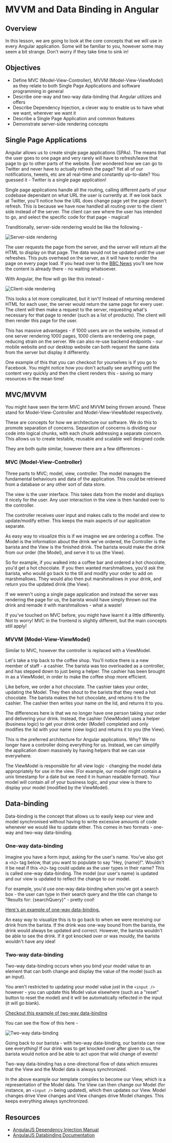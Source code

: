 # MVVM and Data Binding in Angular

## Overview

In this lesson, we are going to look at the core concepts that we will use in every Angular application. Some will be familiar to you, however some may seem a bit strange. Don't worry if they take time to sink in!

## Objectives

- Define MVC (Model-View-Controller), MVVM (Model-View-ViewModel) as they relate to both Single Page Applications and software programming in general
- Describe one-way and two-way data-binding that Angular utilizes and offers
- Describe Dependency Injection, a clever way to enable us to have what we want, wherever we want it
- Describe a Single Page Application and common features
- Demonstrate server-side rendering concepts

## Single Page Applications

Angular allows us to create single page applications (SPAs). The means that the user goes to one page and very rarely will have to refresh/leave that page to go to other parts of the website. Ever wondered how we can go to Twitter and never have to actually refresh the page? Yet all of our notifications, tweets, etc are all real-time and constantly up-to-date? You guessed it - Twitter is a single page application!

Single page applications handle all the routing, calling different parts of your codebase dependant on what URL the user is currently at. If we look back at Twitter, you'll notice how the URL does change page yet the page doesn't refresh. This is because we have now handled all routing over to the client side instead of the server. The client can see where the user has intended to go, and select the specific code for that page - magical!

Tranditionally, server-side rendering would be like the following -

![Server-side rendering](http://www.michaelgallego.fr/images/posts/2012-11-26-client-side-1.png)

The user requests the page from the server, and the server will return all the HTML to display on that page. The data would not be updated until the user refreshes. This puts overhead on the server, as it will have to render the page on every page load. If you head over to the [BBC News](http://bbc.co.uk/news) you'll see how the content is already there - no waiting whatsoever.

With Angular, the flow will go like this instead -

![Client-side rendering](http://branchandbound.net/pics/client-side-rendering-only.png)

This looks a lot more complicated, but it isn't! Instead of returning rendered HTML for each user, the server would return the same page for every user. The client will then make a request to the server, requesting what's necessary for that page to render (such as a list of products). The client will then render this page for the user.

This has massive advantages - if 1000 users are on the website, instead of one server rendering 1000 pages, 1000 clients are rendering one page, reducing strain on the server. We can also re-use backend endpoints - our mobile website and our desktop website can both request the same data from the server but display it differently.

One example of this that you can checkout for yourselves is if you go to Facebook. You might notice how you don't actually see anything until the content very quickly and then the client renders this - saving so many resources in the mean time!

## MVC/MVVM

You might have seen the term MVC and MVVM being thrown around. These stand for Model-View-Controller and Model-View-ViewModel respectively. 

These are concepts for how we architecture our software. We do this to promote separation of concerns. Separation of concerns is dividing our code into logical chunks, with each chunk addressing a separate concern. This allows us to create testable, reusable and scalable well designed code.

They are both quite similar, however there are a few differences -

### MVC (Model-View-Controller)

Three parts to MVC; model, view, controller. The model manages the fundamental behaviours and data of the application. This could be retrieved from a database or any other sort of data store.

The view is the user interface. This takes data from the model and displays it nicely for the user. Any user interaction in the view is then handed over to the controller.

The controller receives user input and makes calls to the model and view to update/modify either. This keeps the main aspects of our application separate.

As easy way to visualize this is if we imagine we are ordering a coffee. The Model is the information about the drink we've ordered, the Controller is the barista and the View is the finished drink. The barista would make the drink from our order (the Model), and serve it to us (the View).

So for example, if you walked into a coffee bar and ordered a hot chocolate, you'd get a hot chocolate. If you then wanted marshmallows, you'd ask the barista, who would go back to the till and modify your order to add on marshmallows. They would also then put marshmallows in your drink, and return you the updated drink (the View).

If we weren't using a single page application and instead the server was rendering the page for us, the barista would have simply thrown out the drink and remade it with marshmallows - what a waste!  

If you've touched on MVC before, you might have learnt it a little differently. Not to worry! MVC in the frontend is slightly different, but the main concepts still apply!

### MVVM (Model-View-ViewModel)

Similar to MVC, however the controller is replaced with a ViewModel.

Let's take a trip back to the coffee shop. You'll notice there is a new member of staff - a cashier. The barista was too overloaded as a controller, and has stepped down to just being a helper. The cashier has been brought in as a ViewModel, in order to make the coffee shop more efficient.

Like before, we order a hot chocolate. The cashier takes your order, updating the Model. They then shout to the barista that they need a hot chocolate. The barista makes the hot chocolate, and returns it to the cashier. The cashier then writes your name on the lid, and returns it to you.

The differences here is that we no longer have one person taking your order and delivering your drink. Instead, the cashier (ViewModel) uses a helper (business logic) to get your drink order (Model) completed and only modifies the lid with your name (view logic) and returns it to you (the View).

This is the preferred architecture for Angular applications. Why? We no longer have a controller doing everything for us. Instead, we can simplify the application down massively by having helpers that we can use everywhere.

The ViewModel is responsible for all view logic - changing the model data appropriately for use in the view. (For example, our model might contain a unix timestamp for a date but we need it in human readable format). Your model will contain all of your business logic, and your view is there to display your model (modified by the ViewModel).

## Data-binding

Data-binding is the concept that allows us to easily keep our view and model synchronised without having to write excessive amounts of code whenever we would like to update either. This comes in two formats - one-way and two-way data-binding.

### One-way data-binding

Imagine you have a form input, asking for the user's name. You've also got a `<h2>` tag below, that you want to populate to say "Hey, {name}!". Wouldn't it be neat if this `<h2>` tag could update as the user types in their name? This is called one-way data-binding. The model (our user's name) is updated and our view is updated to reflect the change to our model.

For example, you'd use one-way data-binding when you've got a search box - the user can type in their search query and the title can change to "Results for: {searchQuery}" - pretty cool!

[Here's an example of one-way data-binding.](https://jsfiddle.net/6z6d5b7x/)
 
An easy way to visualize this is to go back to when we were receiving our drink from the barista. If the drink was one-way bound from the barista, the drink would always be updated and correct. However, the barista wouldn't be able to see the drink. If it got knocked over or was mouldy, the barista wouldn't have any idea!

### Two-way data-binding 

Two-way data-binding occurs when you bind your model value to an element that can both change and display the value of the model (such as an input).

You aren't restricted to updating your model value just in the `<input />` however - you can update this Model value elsewhere (such as a "reset" button to reset the model) and it will be automatically reflected in the input (it will go blank).

[Checkout this example of two-way data-binding](https://jsfiddle.net/6z6d5b7x/1/)

You can see the flow of this here -

![Two-way data-binding](https://docs.angularjs.org/img/Two_Way_Data_Binding.png)

Going back to our barista - with two-way data-binding, our barista can now see everything! If our drink was to get knocked over after given to us, the barista would notice and be able to act upon that wild change of events!

Two-way data-binding has a one-directional flow of data which ensures that the View and the Model data is always synchronized.

In the above example our template compiles to become our View, which is a representation of the Model data. The View can then change our Model (for instance, an `<input />` being updated), which then updates our View. Model changes drive View changes and View changes drive Model changes. This keeps everything always synchronized. 

## Resources

- [AngularJS Dependency Injection Manual](https://docs.angularjs.org/guide/di)
- [AngularJS Databinding Documentation](https://docs.angularjs.org/guide/databinding)

